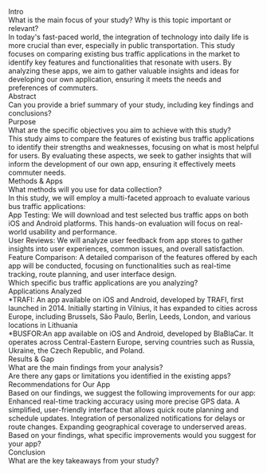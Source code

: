 Intro  
What is the main focus of your study? Why is this topic important or relevant?  
In today's fast-paced world, the integration of technology into daily life is more crucial than ever, especially in public transportation. This study focuses on comparing existing bus traffic applications in the market to identify key features and functionalities that resonate with users. By analyzing these apps, we aim to gather valuable insights and ideas for developing our own application, ensuring it meets the needs and preferences of commuters.  
Abstract  
Can you provide a brief summary of your study, including key findings and conclusions?  
Purpose  
What are the specific objectives you aim to achieve with this study?  
This study aims to compare the features of existing bus traffic applications to identify their strengths and weaknesses, focusing on what is most helpful for users. By evaluating these aspects, we seek to gather insights that will inform the development of our own app, ensuring it effectively meets commuter needs.  
Methods & Apps  
What methods will you use for data collection?  
In this study, we will employ a multi-faceted approach to evaluate various bus traffic applications:  
App Testing: We will download and test selected bus traffic apps on both iOS and Android platforms. This hands-on evaluation will focus on real-world usability and performance.  
User Reviews: We will analyze user feedback from app stores to gather insights into user experiences, common issues, and overall satisfaction.  
Feature Comparison: A detailed comparison of the features offered by each app will be conducted, focusing on functionalities such as real-time tracking, route planning, and user interface design.  
Which specific bus traffic applications are you analyzing?  
Applications Analyzed  
\*TRAFI: An app available on iOS and Android, developed by TRAFI, first launched in 2014\. Initially starting in Vilnius, it has expanded to cities across Europe, including Brussels, São Paulo, Berlin, Leeds, London, and various locations in Lithuania   
\*BUSFOR:An app available on iOS and Android, developed by BlaBlaCar. It operates across Central-Eastern Europe, serving countries such as Russia, Ukraine, the Czech Republic, and Poland.  
Results & Gap  
What are the main findings from your analysis?  
Are there any gaps or limitations you identified in the existing apps?  
Recommendations for Our App  
Based on our findings, we suggest the following improvements for our app:
Enhanced real-time tracking accuracy using more precise GPS data.
A simplified, user-friendly interface that allows quick route planning and schedule updates.
Integration of personalized notifications for delays or route changes.
Expanding geographical coverage to underserved areas.
Based on your findings, what specific improvements would you suggest for your app?  
Conclusion  
What are the key takeaways from your study?  
